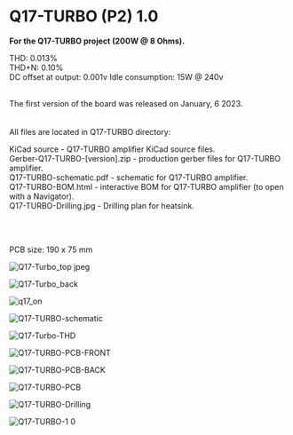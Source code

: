 # Q17-TURBO (P2) 1.0</b><br>

<b>For the Q17-TURBO project (200W @ 8 Ohms).</b><br>

THD: 0.013%<br>
THD+N: 0.10%<br>
DC offset at output: 0.001v
Idle consumption: 15W @ 240v<br>

<br>
The first version of the board was released on January, 6 2023.<br>
<br>
<br>
All files are located in Q17-TURBO directory:<br>

KiCad source - Q17-TURBO amplifier KiCad source files.<br>
Gerber-Q17-TURBO-[version].zip - production gerber files for Q17-TURBO amplifier.<br>
Q17-TURBO-schematic.pdf - schematic for Q17-TURBO amplifier.<br>
Q17-TURBO-BOM.html - interactive BOM for Q17-TURBO amplifier (to open with a Navigator).<br>
Q17-TURBO-Drilling.jpg - Drilling plan for heatsink.<br>

<br>
<br>

PCB size: 190 x 75 mm

![Q17-Turbo_top jpeg](https://user-images.githubusercontent.com/12907102/219691376-98559b45-01dd-4c86-838a-67529dabff89.jpeg)

![Q17-Turbo_back](https://user-images.githubusercontent.com/12907102/219691488-a70ce37a-fb24-41f4-a3a3-7914c1927616.jpeg)

![q17_on](https://user-images.githubusercontent.com/12907102/220950004-ca148642-bf07-43ac-9358-35dda695d967.jpeg)

![Q17-TURBO-schematic](https://user-images.githubusercontent.com/12907102/219937950-5897d68c-82a5-431b-88f5-8bed3efc9a6d.jpg)

![Q17-Turbo-THD](https://user-images.githubusercontent.com/12907102/220904705-060a9518-4952-41d2-982b-7a8eda775564.jpg)

![Q17-TURBO-PCB-FRONT](https://user-images.githubusercontent.com/12907102/189518531-7bf8fdc1-cf04-498c-bee4-5696b2b2026a.jpg)

![Q17-TURBO-PCB-BACK](https://user-images.githubusercontent.com/12907102/189518997-59ba93f2-c7ca-438d-bd4d-670b63782b19.jpg)

![Q17-TURBO-PCB](https://user-images.githubusercontent.com/12907102/189518532-e9001466-f500-4970-9236-f291f24a523e.jpg)

![Q17-TURBO-Drilling](https://user-images.githubusercontent.com/12907102/189536835-364c96fc-6de0-4b40-8fcc-1a31842a4e8f.jpg)

![Q17-TURBO-1 0](https://user-images.githubusercontent.com/12907102/211021352-3be79f9f-d615-474e-8003-4d31be265cf4.jpg)

